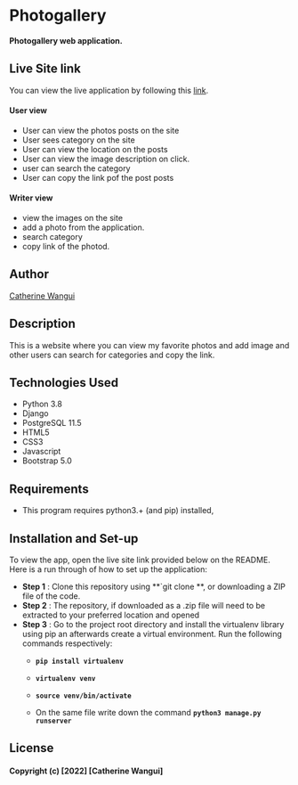 # Photogallery


####  Photogallery web application.

## Live Site link
You can view the live application by following this [link]().

####  User view
* User can view the photos posts on the site
* User sees  category on the site
* User can view the location on the posts
* User can view the image description on click.
* user can search the category
* User can copy the link pof the post posts


####  Writer view
* view the images on the site
* add a photo from the application.
* search category
* copy link of the photod.


## Author
[Catherine Wangui](https://github.com/)

## Description
This is a website where you can view my favorite photos and add image and other users can search for categories and copy the link.

## Technologies Used
* Python 3.8
* Django 
* PostgreSQL 11.5
* HTML5  
* CSS3
* Javascript
* Bootstrap 5.0

## Requirements
* This program requires python3.+ (and pip) installed,

## Installation and Set-up
To view the app, open the live site link provided below on the README.
Here is a run through of how to set up the application:
* **Step 1** : Clone this repository using **`git clone **, or downloading a ZIP file of the code.
* **Step 2** : The repository, if downloaded as a .zip file will need to be extracted to your preferred location and opened
* **Step 3** : Go to the project root directory and install the virtualenv library using pip an afterwards create a virtual environment. Run the following commands respectively:
    * **`pip install virtualenv`**
    * **`virtualenv venv`**
    * **`source venv/bin/activate`**
        
    * On the same file write down the command **`python3 manage.py runserver`** 

    



## License
#### Copyright (c) [2022] [Catherine Wangui]